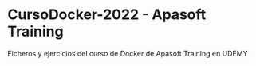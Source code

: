 # CursoDocker-2022 - Apasoft Training
Ficheros y ejercicios del curso de Docker de Apasoft Training en UDEMY
